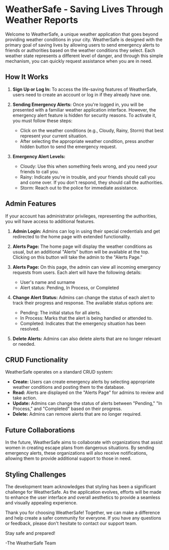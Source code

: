 # WeatherSafe - Saving Lives Through Weather Reports

Welcome to WeatherSafe, a unique weather application that goes beyond providing weather conditions in your city. WeatherSafe is designed with the primary goal of saving lives by allowing users to send emergency alerts to friends or authorities based on the weather conditions they select. Each weather state represents a different level of danger, and through this simple mechanism, you can quickly request assistance when you are in need.

## How It Works

1. **Sign Up or Log In:** To access the life-saving features of WeatherSafe, users need to create an account or log in if they already have one.

2. **Sending Emergency Alerts:** Once you're logged in, you will be presented with a familiar weather application interface. However, the emergency alert feature is hidden for security reasons. To activate it, you must follow these steps:

   - Click on the weather conditions (e.g., Cloudy, Rainy, Storm) that best represent your current situation.
   - After selecting the appropriate weather condition, press another hidden button to send the emergency request.

3. **Emergency Alert Levels:**

   - Cloudy: Use this when something feels wrong, and you need your friends to call you.
   - Rainy: Indicate you're in trouble, and your friends should call you and come over. If you don't respond, they should call the authorities.
   - Storm: Reach out to the police for immediate assistance.

## Admin Features

If your account has administrator privileges, representing the authorities, you will have access to additional features.

1. **Admin Login:** Admins can log in using their special credentials and get redirected to the home page with extended functionality.

2. **Alerts Page:** The home page will display the weather conditions as usual, but an additional "Alerts" button will be available at the top. Clicking on this button will take the admin to the "Alerts Page."

3. **Alerts Page:** On this page, the admin can view all incoming emergency requests from users. Each alert will have the following details:

   - User's name and surname
   - Alert status: Pending, In Process, or Completed

4. **Change Alert Status:** Admins can change the status of each alert to track their progress and response. The available status options are:

   - Pending: The initial status for all alerts.
   - In Process: Marks that the alert is being handled or attended to.
   - Completed: Indicates that the emergency situation has been resolved.

5. **Delete Alerts:** Admins can also delete alerts that are no longer relevant or needed.

## CRUD Functionality

WeatherSafe operates on a standard CRUD system:

- **Create:** Users can create emergency alerts by selecting appropriate weather conditions and posting them to the database.
- **Read:** Alerts are displayed on the "Alerts Page" for admins to review and take action.
- **Update:** Admins can change the status of alerts between "Pending," "In Process," and "Completed" based on their progress.
- **Delete:** Admins can remove alerts that are no longer required.

## Future Collaborations

In the future, WeatherSafe aims to collaborate with organizations that assist women in creating escape plans from dangerous situations. By sending emergency alerts, these organizations will also receive notifications, allowing them to provide additional support to those in need.

## Styling Challenges

The development team acknowledges that styling has been a significant challenge for WeatherSafe. As the application evolves, efforts will be made to enhance the user interface and overall aesthetics to provide a seamless and visually appealing experience.

Thank you for choosing WeatherSafe! Together, we can make a difference and help create a safer community for everyone. If you have any questions or feedback, please don't hesitate to contact our support team.

Stay safe and prepared!

-The WeatherSafe Team
